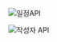 ![일정API](https://github.com/user-attachments/assets/5dc72a18-c564-42e9-8c3d-2deec09b70e4)

![작성자 API](https://github.com/user-attachments/assets/8a559907-9d56-48f8-8f1d-c4bb249e02a0)

